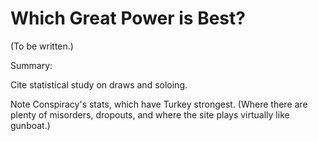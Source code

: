 # Which Great Power is Best?

(To be written.) 

Summary:

Cite statistical study on draws and soloing. 

Note Conspiracy's stats, which have Turkey strongest. (Where there are plenty of misorders, dropouts, and where the site plays virtually like gunboat.)